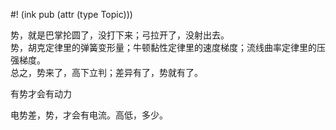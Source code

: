 #! (ink pub (attr (type Topic)))

势，就是巴掌抡圆了，没打下来；弓拉开了，没射出去。  
势，胡克定律里的弹簧变形量；牛顿黏性定律里的速度梯度；流线曲率定律里的压强梯度。  
总之，势来了，高下立判；差异有了，势就有了。

有势才会有动力

电势差，势，才会有电流。高低，多少。
